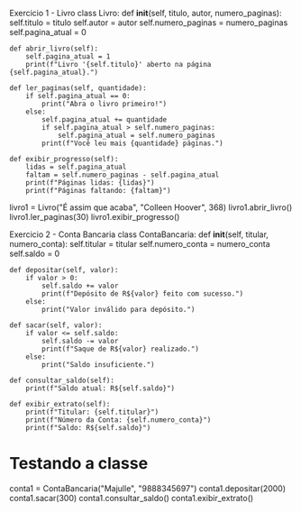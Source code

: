 Exercicio 1 - Livro
class Livro:
    def __init__(self, titulo, autor, numero_paginas):
        self.titulo = titulo
        self.autor = autor
        self.numero_paginas = numero_paginas
        self.pagina_atual = 0

    def abrir_livro(self):
        self.pagina_atual = 1
        print(f"Livro '{self.titulo}' aberto na página {self.pagina_atual}.")

    def ler_paginas(self, quantidade):
        if self.pagina_atual == 0:
            print("Abra o livro primeiro!")
        else:
            self.pagina_atual += quantidade
            if self.pagina_atual > self.numero_paginas:
                self.pagina_atual = self.numero_paginas
            print(f"Você leu mais {quantidade} páginas.")

    def exibir_progresso(self):
        lidas = self.pagina_atual
        faltam = self.numero_paginas - self.pagina_atual
        print(f"Páginas lidas: {lidas}")
        print(f"Páginas faltando: {faltam}")

livro1 = Livro("É assim que acaba", "Colleen Hoover", 368)
livro1.abrir_livro()
livro1.ler_paginas(30)
livro1.exibir_progresso()


Exercicio 2 - Conta Bancaria
class ContaBancaria:
    def __init__(self, titular, numero_conta):
        self.titular = titular
        self.numero_conta = numero_conta
        self.saldo = 0

    def depositar(self, valor):
        if valor > 0:
            self.saldo += valor
            print(f"Depósito de R${valor} feito com sucesso.")
        else:
            print("Valor inválido para depósito.")

    def sacar(self, valor):
        if valor <= self.saldo:
            self.saldo -= valor
            print(f"Saque de R${valor} realizado.")
        else:
            print("Saldo insuficiente.")

    def consultar_saldo(self):
        print(f"Saldo atual: R${self.saldo}")

    def exibir_extrato(self):
        print(f"Titular: {self.titular}")
        print(f"Número da Conta: {self.numero_conta}")
        print(f"Saldo: R${self.saldo}")

# Testando a classe
conta1 = ContaBancaria("Majulle", "9888345697")
conta1.depositar(2000)
conta1.sacar(300)
conta1.consultar_saldo()
conta1.exibir_extrato()
